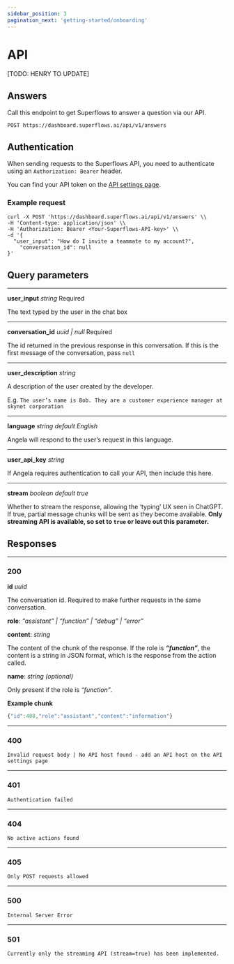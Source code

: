 ```yaml
---
sidebar_position: 3
pagination_next: 'getting-started/onboarding'
---
```


# API

[TODO: HENRY TO UPDATE]

## Answers

Call this endpoint to get Superflows to answer a question via our API.

`POST https://dashboard.superflows.ai/api/v1/answers`


## Authentication

When sending requests to the Superflows API, you need to authenticate using an `Authorization: Bearer` header. 

You can find your API token on the [API settings page](https://dashboard.superflows.ai/api-settings).

### Example request

```
curl -X POST 'https://dashboard.superflows.ai/api/v1/answers' \\
-H 'Content-type: application/json' \\
-H 'Authorization: Bearer <Your-Superflows-API-key>' \\
-d '{
  "user_input": "How do I invite a teammate to my account?",
	"conversation_id": null
}'
```

## Query parameters

---

**user_input** *string* Required

The text typed by the user in the chat box

---

**conversation_id** *uuid | null* Required

The id returned in the previous response in this conversation. If this is the first message of the conversation, pass `null`

---

**user_description** *string*

A description of the user created by the developer.

E.g. ```The user’s name is Bob. They are a customer experience manager at skynet corporation```

---

**language** *string default English*

Angela will respond to the user’s request in this language.

---

**user_api_key** *string*

If Angela requires authentication to call your API, then include this here.

---

**stream** *boolean default true*

Whether to stream the response, allowing the ‘typing’ UX seen in ChatGPT. If true, partial message chunks will be sent as they become available. **Only streaming API is available, so set to `true` or leave out this parameter.**

## Responses


---
### **200**
    
**id** *uuid*

The conversation id. Required to make further requests in the same conversation.

**role**: *“assistant” | “function” | “debug” | “error”*

**content**: *string*

The content of the chunk of the response. If the role is ***********“function”***********, the content is a string in JSON format, which is the response from the action called.

**name**: *string (optional)*

Only present if the role is *“function”*.

**Example chunk**

```jsx
{"id":488,"role":"assistant","content":"information"}
```

---

### **400**
    
    Invalid request body | No API host found - add an API host on the API settings page
    
---

### **401**
    
    Authentication failed

---

### **404**
    
    No active actions found

---

### **405**
    
    Only POST requests allowed

---

### **500**
    
    Internal Server Error

---

### **501**
    
    Currently only the streaming API (stream=true) has been implemented. 
